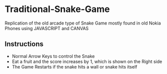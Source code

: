 # Traditional-Snake-Game
Replication of the old arcade type of Snake Game mostly found in old Nokia Phones using JAVASCRIPT and CANVAS
## Instructions
<ul>
<li>Normal Arrow Keys to control the Snake</li>
<li>Eat a fruit and the score increases by 1, which is shown on the Right side</li>
<li>The Game Restarts if the snake hits a wall or snake hits itself</li>
</ul>
